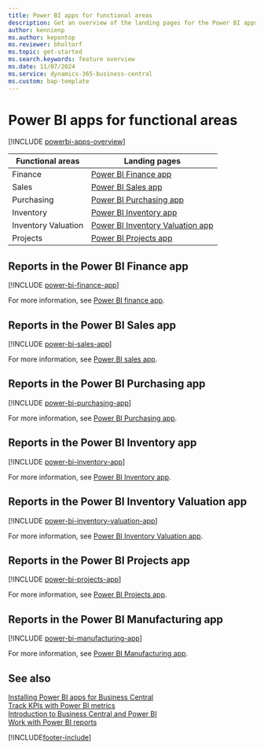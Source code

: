 ```yaml
---
title: Power BI apps for functional areas
description: Get an overview of the landing pages for the Power BI apps available in functional areas in Business Central.
author: kennienp
ms.author: kepontop
ms.reviewer: bholtorf
ms.topic: get-started
ms.search.keywords: feature overview
ms.date: 11/07/2024
ms.service: dynamics-365-business-central
ms.custom: bap-template
---
```


# Power BI apps for functional areas

[!INCLUDE [powerbi-apps-overview](includes/powerbi-apps-overview.md)]

| Functional areas     | Landing pages                |
|----------------------| ---------------------------- |
| Finance              | [Power BI Finance app](finance-powerbi-app.md) |
| Sales                | [Power BI Sales app](sales-powerbi-app.md) |
| Purchasing           | [Power BI Purchasing app](purchases-powerbi-app.md) |
| Inventory            | [Power BI Inventory app](inventory-powerbi-app.md) |
| Inventory Valuation  | [Power BI Inventory Valuation app](inventory-valuation-powerbi-app.md) |
| Projects             | [Power BI Projects app](projects-powerbi-app.md) |



## Reports in the Power BI Finance app

[!INCLUDE [power-bi-finance-app](includes/power-bi-finance-app.md)]

For more information, see [Power BI finance app](finance-powerbi-app.md).


## Reports in the Power BI Sales app

[!INCLUDE [power-bi-sales-app](includes/power-bi-sales-app.md)]

For more information, see [Power BI sales app](sales-powerbi-app.md).


## Reports in the Power BI Purchasing app

[!INCLUDE [power-bi-purchasing-app](includes/power-bi-purchasing-app.md)]

For more information, see [Power BI Purchasing app](purchases-powerbi-app.md).


## Reports in the Power BI Inventory app

[!INCLUDE [power-bi-inventory-app](includes/power-bi-inventory-app.md)]

For more information, see [Power BI Inventory app](inventory-powerbi-app.md).


## Reports in the Power BI Inventory Valuation app

[!INCLUDE [power-bi-inventory-valuation-app](includes/power-bi-inventory-valuation-app.md)]

For more information, see [Power BI Inventory Valuation app](inventory-valuation-powerbi-app.md).


## Reports in the Power BI Projects app

[!INCLUDE [power-bi-projects-app](includes/power-bi-projects-app.md)]

For more information, see [Power BI Projects app](projects-powerbi-app.md).


## Reports in the Power BI Manufacturing app

[!INCLUDE [power-bi-manufacturing-app](includes/power-bi-manufacturing-app.md)]

For more information, see [Power BI Manufacturing app](manufacturing-powerbi-app.md).


## See also

[Installing Power BI apps for Business Central](across-powerbi-install-business-central-apps.md)  
[Track KPIs with Power BI metrics](track-kpis-with-power-bi-metrics.md)  
[Introduction to Business Central and Power BI](admin-powerbi.md)  
[Work with Power BI reports](across-working-with-powerbi.md)  

[!INCLUDE[footer-include](includes/footer-banner.md)]
